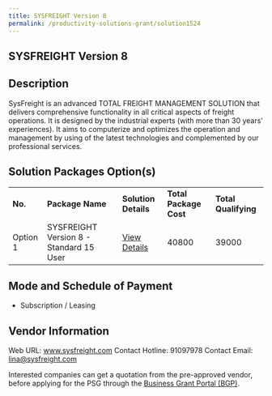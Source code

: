 ```yaml
---
title: SYSFREIGHT Version 8
permalink: /productivity-solutions-grant/solution1524
---
```


## SYSFREIGHT Version 8

## Description

SysFreight is an advanced TOTAL FREIGHT MANAGEMENT SOLUTION that delivers comprehensive functionality in all critical aspects of freight operations. It is designed by the industrial experts (with more than 30 years' experiences). It aims to computerize and optimizes the operation and management by using of the latest technologies and complemented by our professional services.

## Solution Packages Option(s)

<table>
<tr>
<td><b>No.</b></td>
<td><b>Package Name</b></td>
<td><b>Solution Details</b></td>
<td><b>Total Package Cost</b></td>
<td><b>Total Qualifying</b></td>
</tr>
<tr>
<td>Option 1</td>
<td>SYSFREIGHT Version 8 - Standard 15 User</td>
<td><a href='https://www.gobusiness.gov.sg/images/psg/Desensitised_Sysmagic_Software_Annex_3_CR_wef_3_Feb_2022_Part_5.pdf'>View Details</a></td>
<td>40800</td>
<td>39000</td>
</tr>
</table>

## Mode and Schedule of Payment

 - Subscription / Leasing

## Vendor Information

 Web URL: www.sysfreight.com 
Contact Hotline: 91097978 
Contact Email: lina@sysfreight.com 


Interested companies can get a quotation from the pre-approved vendor, before applying for the PSG through the <a href='https://www.businessgrants.gov.sg/'>Business Grant Portal (BGP)</a>.
